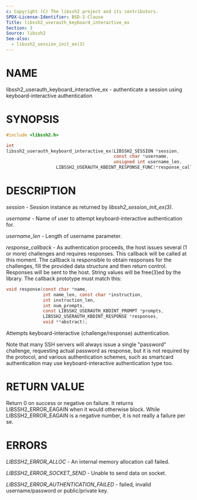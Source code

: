 ```yaml
---
c: Copyright (C) The libssh2 project and its contributors.
SPDX-License-Identifier: BSD-3-Clause
Title: libssh2_userauth_keyboard_interactive_ex
Section: 3
Source: libssh2
See-also:
  - libssh2_session_init_ex(3)
---
```


# NAME

libssh2_userauth_keyboard_interactive_ex - authenticate a session using
keyboard-interactive authentication

# SYNOPSIS

~~~c
#include <libssh2.h>

int
libssh2_userauth_keyboard_interactive_ex(LIBSSH2_SESSION *session,
                                         const char *username,
                                         unsigned int username_len,
                   LIBSSH2_USERAUTH_KBDINT_RESPONSE_FUNC(*response_callback));
~~~

# DESCRIPTION

*session* - Session instance as returned by
*libssh2_session_init_ex(3)*.

*username* - Name of user to attempt keyboard-interactive authentication
for.

*username_len* - Length of username parameter.

*response_callback* - As authentication proceeds, the host issues several
(1 or more) challenges and requires responses. This callback will be called at
this moment. The callback is responsible to obtain responses for the
challenges, fill the provided data structure and then return
control. Responses will be sent to the host. String values will be free(3)ed
by the library. The callback prototype must match this:

~~~c
void response(const char *name,
              int name_len, const char *instruction,
              int instruction_len,
              int num_prompts,
              const LIBSSH2_USERAUTH_KBDINT_PROMPT *prompts,
              LIBSSH2_USERAUTH_KBDINT_RESPONSE *responses,
              void **abstract);
~~~

Attempts keyboard-interactive (challenge/response) authentication.

Note that many SSH servers will always issue a single "password" challenge,
requesting actual password as response, but it is not required by the
protocol, and various authentication schemes, such as smartcard authentication
may use keyboard-interactive authentication type too.

# RETURN VALUE

Return 0 on success or negative on failure. It returns LIBSSH2_ERROR_EAGAIN
when it would otherwise block. While LIBSSH2_ERROR_EAGAIN is a negative
number, it is not really a failure per se.

# ERRORS

*LIBSSH2_ERROR_ALLOC* - An internal memory allocation call failed.

*LIBSSH2_ERROR_SOCKET_SEND* - Unable to send data on socket.

*LIBSSH2_ERROR_AUTHENTICATION_FAILED* - failed, invalid username/password
or public/private key.
